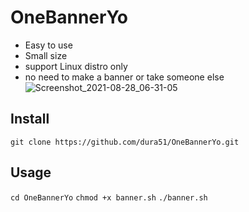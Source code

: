 # OneBannerYo
* Easy to use
* Small size
* support Linux distro only
* no need to make a banner or take someone else 
![Screenshot_2021-08-28_06-31-05](https://user-images.githubusercontent.com/83475148/131215080-85968c60-746c-4757-9f16-815aa2d2307e.png)

## Install 
`git clone https://github.com/dura51/OneBannerYo.git`
## Usage 
`cd OneBannerYo`
`chmod +x banner.sh`
`./banner.sh`
